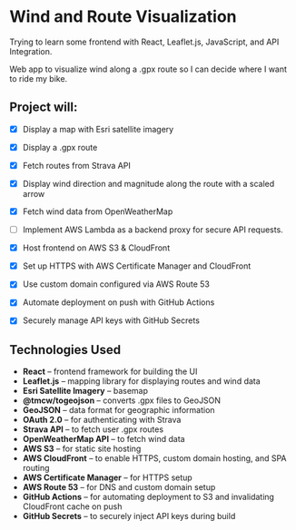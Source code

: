 # Wind and Route Visualization

Trying to learn some frontend with React, Leaflet.js, JavaScript, and API Integration.

Web app to visualize wind along a .gpx route so I can decide where I want to ride my bike.

## Project will:
- [X] Display a map with Esri satellite imagery
- [X] Display a .gpx route 
- [X] Fetch routes from Strava API
- [X] Display wind direction and magnitude along the route with a scaled arrow
- [X] Fetch wind data from OpenWeatherMap
- [ ] Implement AWS Lambda as a backend proxy for secure API requests.
- [X] Host frontend on AWS S3 & CloudFront
- [X] Set up HTTPS with AWS Certificate Manager and CloudFront
- [X] Use custom domain configured via AWS Route 53
- [X] Automate deployment on push with GitHub Actions
- [X] Securely manage API keys with GitHub Secrets


## Technologies Used
- **React** – frontend framework for building the UI  
- **Leaflet.js** – mapping library for displaying routes and wind data  
- **Esri Satellite Imagery** – basemap  
- **@tmcw/togeojson** – converts .gpx files to GeoJSON  
- **GeoJSON** – data format for geographic information  
- **OAuth 2.0** – for authenticating with Strava
- **Strava API** – to fetch user .gpx routes  
- **OpenWeatherMap API** – to fetch wind data  
- **AWS S3** – for static site hosting
- **AWS CloudFront** – to enable HTTPS, custom domain hosting, and SPA routing
- **AWS Certificate Manager** – for HTTPS setup
- **AWS Route 53** – for DNS and custom domain setup
- **GitHub Actions** – for automating deployment to S3 and invalidating CloudFront cache on push  
- **GitHub Secrets** – to securely inject API keys during build
